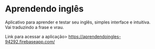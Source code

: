 # Aprendendo inglês

Aplicativo para aprender e testar seu inglês, simples interface e intuitiva. Vai traduzindo a frase e vrau.


Link para acessar a aplicação> https://aprendendoingles-94292.firebaseapp.com/
